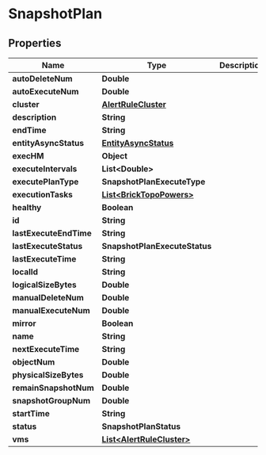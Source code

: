 

# SnapshotPlan


## Properties

Name | Type | Description | Notes
------------ | ------------- | ------------- | -------------
**autoDeleteNum** | **Double** |  | 
**autoExecuteNum** | **Double** |  | 
**cluster** | [**AlertRuleCluster**](AlertRuleCluster.md) |  | 
**description** | **String** |  | 
**endTime** | **String** |  |  [optional]
**entityAsyncStatus** | [**EntityAsyncStatus**](EntityAsyncStatus.md) |  |  [optional]
**execHM** | **Object** |  |  [optional]
**executeIntervals** | **List&lt;Double&gt;** |  | 
**executePlanType** | **SnapshotPlanExecuteType** |  | 
**executionTasks** | [**List&lt;BrickTopoPowers&gt;**](BrickTopoPowers.md) |  |  [optional]
**healthy** | **Boolean** |  | 
**id** | **String** |  | 
**lastExecuteEndTime** | **String** |  |  [optional]
**lastExecuteStatus** | **SnapshotPlanExecuteStatus** |  | 
**lastExecuteTime** | **String** |  |  [optional]
**localId** | **String** |  | 
**logicalSizeBytes** | **Double** |  | 
**manualDeleteNum** | **Double** |  | 
**manualExecuteNum** | **Double** |  | 
**mirror** | **Boolean** |  | 
**name** | **String** |  | 
**nextExecuteTime** | **String** |  |  [optional]
**objectNum** | **Double** |  | 
**physicalSizeBytes** | **Double** |  | 
**remainSnapshotNum** | **Double** |  | 
**snapshotGroupNum** | **Double** |  | 
**startTime** | **String** |  | 
**status** | **SnapshotPlanStatus** |  | 
**vms** | [**List&lt;AlertRuleCluster&gt;**](AlertRuleCluster.md) |  |  [optional]



